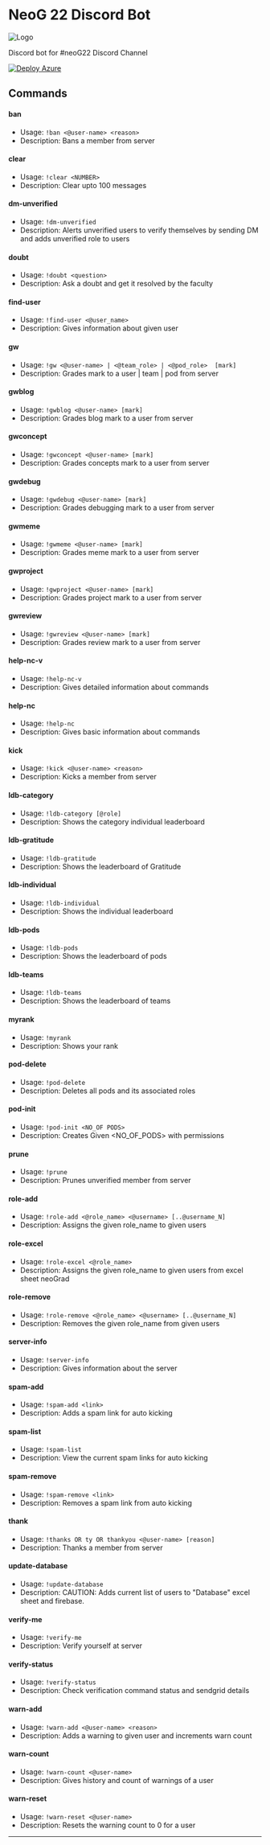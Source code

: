 # NeoG 22 Discord Bot

![Logo](https://neog.camp/logo.svg)

Discord bot for #neoG22 Discord Channel

[![Deploy Azure](https://github.com/mak626/neog22Bot/actions/workflows/azure.yml/badge.svg?branch=master)](https://github.com/mak626/neog22Bot/actions/workflows/azure.yml)

<!-- Generated by update-command-readme.js-->
<!-- COMMANDS:START - DO NOT DELETE -->

## Commands

#### ban

- Usage: `!ban <@user-name> <reason>`
- Description: Bans a member from server

#### clear

- Usage: `!clear <NUMBER>`
- Description: Clear upto 100 messages

#### dm-unverified

- Usage: `!dm-unverified`
- Description: Alerts unverified users to verify themselves by sending DM and adds unverified role to users

#### doubt

- Usage: `!doubt <question>`
- Description: Ask a doubt and get it resolved by the faculty

#### find-user

- Usage: `!find-user <@user_name>`
- Description: Gives information about given user

#### gw

- Usage: `!gw <@user-name> | <@team_role> | <@pod_role>  [mark]`
- Description: Grades mark to a user | team | pod from server

#### gwblog

- Usage: `!gwblog <@user-name> [mark]`
- Description: Grades blog mark to a user from server

#### gwconcept

- Usage: `!gwconcept <@user-name> [mark]`
- Description: Grades concepts mark to a user from server

#### gwdebug

- Usage: `!gwdebug <@user-name> [mark]`
- Description: Grades debugging mark to a user from server

#### gwmeme

- Usage: `!gwmeme <@user-name> [mark]`
- Description: Grades meme mark to a user from server

#### gwproject

- Usage: `!gwproject <@user-name> [mark]`
- Description: Grades project mark to a user from server

#### gwreview

- Usage: `!gwreview <@user-name> [mark]`
- Description: Grades review mark to a user from server

#### help-nc-v

- Usage: `!help-nc-v`
- Description: Gives detailed information about commands

#### help-nc

- Usage: `!help-nc`
- Description: Gives basic information about commands

#### kick

- Usage: `!kick <@user-name> <reason>`
- Description: Kicks a member from server

#### ldb-category

- Usage: `!ldb-category [@role]`
- Description: Shows the category individual leaderboard

#### ldb-gratitude

- Usage: `!ldb-gratitude`
- Description: Shows the leaderboard of Gratitude

#### ldb-individual

- Usage: `!ldb-individual`
- Description: Shows the individual leaderboard

#### ldb-pods

- Usage: `!ldb-pods`
- Description: Shows the leaderboard of pods

#### ldb-teams

- Usage: `!ldb-teams`
- Description: Shows the leaderboard of teams

#### myrank

- Usage: `!myrank`
- Description: Shows your rank

#### pod-delete

- Usage: `!pod-delete`
- Description: Deletes all pods and its associated roles

#### pod-init

- Usage: `!pod-init <NO_OF PODS>`
- Description: Creates Given <NO_OF_PODS> with permissions

#### prune

- Usage: `!prune`
- Description: Prunes unverified member from server

#### role-add

- Usage: `!role-add <@role_name> <@username> [..@username_N]`
- Description: Assigns the given role_name to given users

#### role-excel

- Usage: `!role-excel <@role_name>`
- Description: Assigns the given role_name to given users from excel sheet neoGrad

#### role-remove

- Usage: `!role-remove <@role_name> <@username> [..@username_N]`
- Description: Removes the given role_name from given users

#### server-info

- Usage: `!server-info`
- Description: Gives information about the server

#### spam-add

- Usage: `!spam-add <link>`
- Description: Adds a spam link for auto kicking

#### spam-list

- Usage: `!spam-list`
- Description: View the current spam links for auto kicking

#### spam-remove

- Usage: `!spam-remove <link>`
- Description: Removes a spam link from auto kicking

#### thank

- Usage: `!thanks OR ty OR thankyou <@user-name> [reason]`
- Description: Thanks a member from server

#### update-database

- Usage: `!update-database`
- Description: CAUTION: Adds current list of users to "Database" excel sheet and firebase.

#### verify-me

- Usage: `!verify-me`
- Description: Verify yourself at server

#### verify-status

- Usage: `!verify-status`
- Description: Check verification command status and sendgrid details

#### warn-add

- Usage: `!warn-add <@user-name> <reason>`
- Description: Adds a warning to given user and increments warn count

#### warn-count

- Usage: `!warn-count <@user-name>`
- Description: Gives history and count of warnings of a user

#### warn-reset

- Usage: `!warn-reset <@user-name>`
- Description: Resets the warning count to 0 for a user

<!-- COMMANDS:END - DO NOT DELETE -->
<!-- ^Generated by update-command-readme.js-->

---
